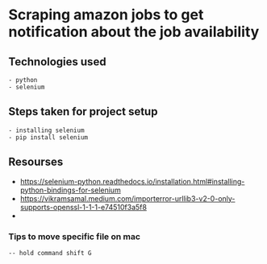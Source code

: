 # Scraping amazon jobs to get notification about the job availability
 ## Technologies used
    - python
    - selenium

## Steps taken for project setup
    - installing selenium 
    - pip install selenium

## Resourses
 - https://selenium-python.readthedocs.io/installation.html#installing-python-bindings-for-selenium
 - https://vikramsamal.medium.com/importerror-urllib3-v2-0-only-supports-openssl-1-1-1-e74510f3a5f8
 - 

 ### Tips to move specific file on mac 
    -- hold command shift G
